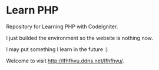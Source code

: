 Learn PHP
===
Repository for Learning PHP with CodeIgniter.

I just builded the environment so the website is nothing now.

I may put something I learn in the future :)

Welcome to visit http://lfhfhvu.ddns.net/lfhfhvu/.
